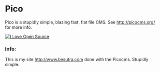 Pico
====

Pico is a stupidly simple, blazing fast, flat file CMS. See http://picocms.org/ for more info.

[![I Love Open Source](http://www.iloveopensource.io/images/logo-lightbg.png)](http://www.iloveopensource.io/projects/524c55dcca7964c617000756)

### Info:

This is my site http://www.besutra.com done with the Picocms. Stupidly simple.
